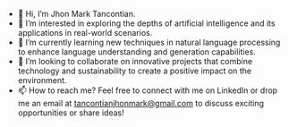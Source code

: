 - 👋 Hi, I’m Jhon Mark Tancontian.
- 👀 I’m interested in exploring the depths of artificial intelligence and its applications in real-world scenarios.
- 🌱 I’m currently learning new techniques in natural language processing to enhance language understanding and generation capabilities.
- 💞️ I’m looking to collaborate on innovative projects that combine technology and sustainability to create a positive impact on the environment.
- 📫 How to reach me? Feel free to connect with me on LinkedIn or drop me an email at tancontianjhonmark@gmail.com to discuss exciting opportunities or share ideas!

<!---
jhonmarktancontian/jhonmarktancontian is a ✨ special ✨ repository because its `README.md` (this file) appears on your GitHub profile.
You can click the Preview link to take a look at your changes.
--->
